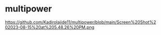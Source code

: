 # multipower
https://github.com/Kadirolajide11/multipower/blob/main/Screen%20Shot%202023-08-15%20at%205.48.26%20PM.png
